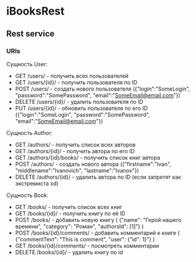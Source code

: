 # iBooksRest
## Rest service

### URIs
Сущность User:
- GET /users/ - получить всех пользователей
- GET /users/{id}/ - получить пользователя по ID
- POST /users/ - создать нового пользователя ({"login":"SomeLogin", "password":"SomePassword", "email":"SomeEmail@email.com"})
- DELETE /users/{id}/ - удалить пользователя по ID
- PUT /users/{id}/ - обновить пользователя по его ID ({"login":"SomeLogin", "password":"SomePassword", "email":"SomeEmail@email.com"})

Сущность Author:
- GET /authors/ - получить список всех авторов
- GET /authors/{id}/ - получить автора по его ID
- GET /authors/{id}/books/ - получить список книг автора
- POST /authors/ - создать нового автора ({"firstname":"Ivan", "middlename":"Ivanovich", "lastname":"Ivanov"})
- DELETE /authors/{id}/ - удалить автора по ID (если запретят как экстремиста xd)

Сущность Book:
- GET /books/ - получить список всех книг
- GET /books/{id}/ - получить книгу по её ID
- POST /books/ - добавить новую книгу ( {"name": "Герой нашего времени", "category": "Роман", "authorsId": [1]"} )
- POST /books/{id}/comments/ - добавить комментарий к книге ( {"commentText": "This is comment", "user": {"id": 1}"} )
- GET /books/{id}/comments/ - посмотреть комментарии
- DELETE /books/{id}/ - удалить книгу по id